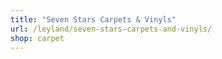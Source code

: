 ```yaml
---
title: "Seven Stars Carpets & Vinyls"
url: /leyland/seven-stars-carpets-and-vinyls/
shop: carpet
---
```

